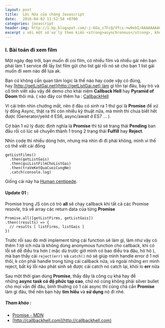 ```yaml
---
layout: post
title:  Lời hứa của chàng Javascript
date:   2016-04-02 11:52:58 +0700
categories: javascript
header-img: http://1.bp.blogspot.com/-j-6Oa_s7FcQ/Vfcs-nw9ebI/AAAAAAAAGd0/fa0C6ycSsbw/s1600/promise.png
excerpt : với một số xử lý theo kiểu <strong>asynchronous</strong>, không xử lý tuần tự, mà sử dụng <strong>callback</strong> một hàm được gọi khi async logic xử lý xong.
---
```

### I. Bài toán đi xem film
Một ngày đẹp trời, bạn muốn đi coi film, có nhiều film và nhiều gái nên bạn phải làm 1 service để lấy list film gửi cho list gái rồi nó sẽ cho bạn 1 list gái muốn đi xem nào để lựa ak.

Bạn cứ không cần quan tâm logic là thế nào hay code vậy có đúng, hay [http://getListGai.net](http://getListGai.net) làm gì tồn tại đâu, bày trò và cố tình viết xấu vậy để demo cho khái niệm **Callback Hell** hay **Pyramid of Doom** thôi mà. ( vào đây coi thêm ha : [CallbackHell](http://callbackhell.com)

Vì cái trên nhìn chướng mắt, nên ở đâu có sinh ra 1 thứ gọi là **Promise** để xử lý đống Async, thật ra thì còn nhiều kỹ thuật nữa, mà mình thì chưa biết hết được (Generator/yeild ở ES6, async/await ở ES7 ... ).

Cơ bản 1 xử lý được định nghĩa là **Promise** thì từ sẽ trạng thái **Pending** ban đầu rồi có lúc sẽ chuyển thành 1 trong 2 trạng thái **Fulfill** hay **Reject**.

Nhìn code thì nhiều dòng hơn, nhưng mà nhìn đi đỉ phải không, mình vì thế có thể viết cái đống

<pre><code class="js">getListFilms()
  .then(getListGais)
  .then(guiListFilmChoListGai)
  .then(traVeKetQuaCuoiCungNe)
  .catch(console.log)
</code></pre>

Giống cái này ha [Human centipede](https://www.google.com/url?sa=i&amp;rct=j&amp;q=&amp;esrc=s&amp;source=imgres&amp;cd=&amp;cad=rja&amp;uact=8&amp;ved=0ahUKEwjCrcjk8IrLAhWkdKYKHW9JDXAQjRwIBw&amp;url=http%3A%2F%2Fgoogle.com%2Fsearch%3Ftbm%3Disch%26q%3DThe%2520Human%2520Centipede&amp;psig=AFQjCNG3kIOmVJXvqcHACzMPqlHcm5SSmw&amp;ust=1456213667220289).

#### Update 01 :

Promise trong JS còn có trò **all** sẽ chạy callback khi tất cả các Promise resovle, trả về array các return data của từng **Promise**

<pre><code class="javascript">Promise.all([getListFirms, getListGais])
.then((results) => {
  // results [ listFirms, listGais ]
})</code></pre>

Trước rồi sau đó mới implement từng cái function sẽ làm gì, làm như vậy có thêm 1 lợi ích nữa là không dùng anonymous function cho callback, khi có lỗi sẽ dễ điều tra hơn ( mặc dù trước giờ mình có bao điều tra đâu, hô hô ), mà bạn thấy cái `reject(err)` và `catch()` nó sẽ giúp mình handle error ở 1 nơi thôi, k còn phải handle trong từng cái callback nữa, và ngoài những err mình reject, bất kỳ lỗi nào phát sinh sẽ được cái catch nó catch lại, khỏi lo **err** nữa

Sau một thời gian dùng **Promise**, thấy đây là công cụ khá hay để những **async task có độ phức tạp cao**, chứ nó cũng không phải silver bullet cho mọi vấn đề đâu, bình thường có 1 cái async thì cũng chả cần **Promise** làm gì đâu, thế nên bạn hãy **tìm hiểu** và **sử dụng** nó đi nhé.

##### Tham khảo :
+ [Promise - MDN](https://developer.mozilla.org/en-US/docs/Web/JavaScript/Reference/Global_Objects/Promise)
+ [http://callbackhell.com](http://callbackhell.com)

